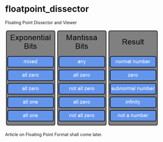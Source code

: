 # floatpoint_dissector
Floating Point Dissector and Viewer

![FP Rules](https://github.com/shaovoon/floatpoint_dissector/blob/master/fp_rules.png)

Article on Floating Point Format shall come later.

